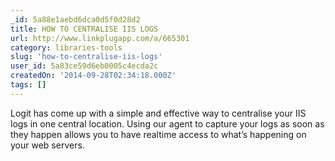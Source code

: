 ```yaml
---
_id: 5a88e1aebd6dca0d5f0d28d2
title: HOW TO CENTRALISE IIS LOGS
url: http://www.linkplugapp.com/a/665301
category: libraries-tools
slug: 'how-to-centralise-iis-logs'
user_id: 5a83ce59d6eb0005c4ecda2c
createdOn: '2014-09-28T02:34:18.000Z'
tags: []
---
```


Logit has come up with a simple and effective way to centralise your IIS logs in one central location. Using our agent to capture your logs as soon as they happen allows you to have realtime access to what’s happening on your web servers.
